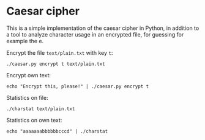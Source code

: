 # Caesar cipher

This is a simple implementation of the caesar cipher in Python, in addition to a tool to analyze character usage in an encrypted file, for guessing for example the e.

Encrypt the file `text/plain.txt` with key `t`:
```
./caesar.py encrypt t text/plain.txt
```

Encrypt own text:
```
echo "Encrypt this, please!" | ./caesar.py encrypt t
```

Statistics on file:
```
./charstat text/plain.txt
```

Statistics on own text:
```
echo "aaaaaaabbbbbbcccd" | ./charstat
```
